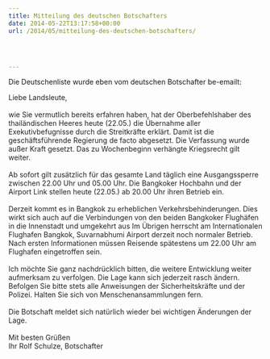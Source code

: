 ```yaml
---
title: Mitteilung des deutschen Botschafters
date: 2014-05-22T13:17:58+00:00
url: /2014/05/mitteilung-des-deutschen-botschafters/




---
```

Die Deutschenliste wurde eben vom deutschen Botschafter be-emailt:

<span style="color: #222222;">Liebe Landsleute,</span><br style="color: #222222;" /><br style="color: #222222;" /><span style="color: #222222;">wie Sie vermutlich bereits erfahren haben, hat der Oberbefehlshaber des thailändischen Heeres heute (22.05.) die Übernahme aller Exekutivbefugnisse durch die Streitkräfte erklärt. Damit ist die geschäftsführende Regierung de facto abgesetzt. Die Verfassung wurde außer Kraft gesetzt. Das zu Wochenbeginn verhängte Kriegsrecht gilt weiter.</span><br style="color: #222222;" /><br style="color: #222222;" /><span style="color: #222222;">Ab sofort gilt zusätzlich für das gesamte Land täglich eine Ausgangssperre zwischen 22.00 Uhr und 05.00 Uhr. Die Bangkoker Hochbahn und der Airport Link stellen heute (22.05.) ab 20.00 Uhr ihren Betrieb ein.</span><br style="color: #222222;" /><br style="color: #222222;" /><span style="color: #222222;">Derzeit kommt es in Bangkok zu erheblichen Verkehrsbehinderungen. Dies wirkt sich auch auf die Verbindungen von den beiden Bangkoker Flughäfen in die Innenstadt und umgekehrt aus Im Übrigen herrscht am Internationalen Flughafen Bangkok, Suvarnabhumi Airport derzeit noch normaler Betrieb. Nach ersten Informationen müssen Reisende spätestens um 22.00 Uhr am Flughafen eingetroffen sein.</span><br style="color: #222222;" /><br style="color: #222222;" /><span style="color: #222222;">Ich möchte Sie ganz nachdrücklich bitten, die weitere Entwicklung weiter aufmerksam zu verfolgen. Die Lage kann sich jederzeit rasch ändern. Befolgen Sie bitte stets alle Anweisungen der Sicherheitskräfte und der Polizei. Halten Sie sich von Menschenansammlungen fern.</span><br style="color: #222222;" /><br style="color: #222222;" /><span style="color: #222222;">Die Botschaft meldet sich natürlich wieder bei wichtigen Änderungen der Lage.</span><br style="color: #222222;" /><br style="color: #222222;" /><span style="color: #222222;">Mit besten Grüßen</span><br style="color: #222222;" /><span style="color: #222222;">Ihr Rolf Schulze, Botschafter</span>
